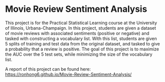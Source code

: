 # Movie Review Sentiment Analysis
This project is for the Practical Statistical Learning course at the University of Illinois, Urbana-Champaign. In this project, students are given a dataset of movie reviews with associated sentiments (positive or negative) and tasked with constructing a vocabulary list. With this list, students are given 5 splits of training and test data from the original dataset, and tasked to give a probability that a review is positive. The goal of this project is to maximize the AUC over the 5 test sets, while minimizing the size of the vocabulary list.

A report of this project can be found here:  
https://ronhong6.github.io/Movie-Review-Sentiment-Analysis/
